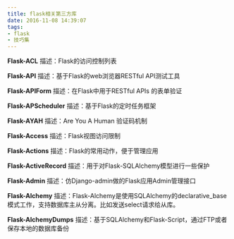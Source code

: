 ```yaml
---
title: flask相关第三方库
date: 2016-11-08 14:39:07
tags:
- flask
- 技巧集
---
```


**Flask-ACL**
描述：Flask的访问控制列表

**Flask-API**
描述：基于Flask的web浏览器RESTful API测试工具

**Flask-APIForm**
描述：在Flask中用于RESTful APIs 的表单验证

**Flask-APScheduler**
描述：基于Flask的定时任务框架

**Flask-AYAH**
描述：Are You A Human 验证码机制

**Flask-Access**
描述：Flask视图访问限制

**Flask-Actions**
描述：Flask的常用动作，便于管理应用

**Flask-ActiveRecord**
描述：用于对Flask-SQLAlchemy模型进行一些保护

**Flask-Admin**
描述：仿Django-admin做的Flask应用Admin管理接口

**Flask-Alchemy**
描述：Flask-Alchemy是使用SQLAlchemy的declarative_base模式工作，支持数据库主从分离。比如发送select请求给从库。

**Flask-AlchemyDumps**
描述：基于SQLAlchemy和Flask-Script，通过FTP或者保存本地的数据库备份





